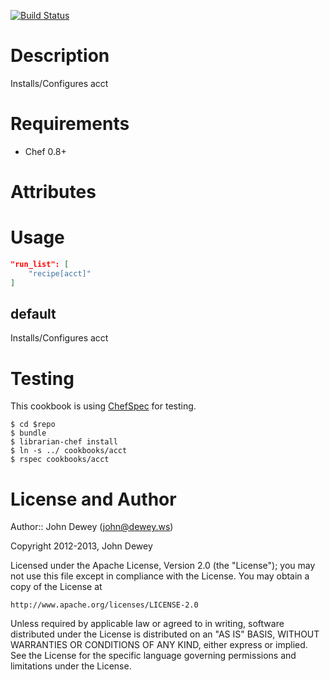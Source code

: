 [![Build Status](https://travis-ci.org/retr0h/cookbook-acct.png?branch=master)](https://travis-ci.org/retr0h/cookbook-acct)

Description
===========

Installs/Configures acct

Requirements
============

* Chef 0.8+

Attributes
==========

Usage
=====

```json
"run_list": [
    "recipe[acct]"
]
```

default
----

Installs/Configures acct

Testing
=====

This cookbook is using [ChefSpec](https://github.com/acrmp/chefspec) for testing.

    $ cd $repo
    $ bundle
    $ librarian-chef install
    $ ln -s ../ cookbooks/acct
    $ rspec cookbooks/acct

License and Author
==================

Author:: John Dewey (<john@dewey.ws>)

Copyright 2012-2013, John Dewey

Licensed under the Apache License, Version 2.0 (the "License");
you may not use this file except in compliance with the License.
You may obtain a copy of the License at

    http://www.apache.org/licenses/LICENSE-2.0

Unless required by applicable law or agreed to in writing, software
distributed under the License is distributed on an "AS IS" BASIS,
WITHOUT WARRANTIES OR CONDITIONS OF ANY KIND, either express or implied.
See the License for the specific language governing permissions and 
limitations under the License.
